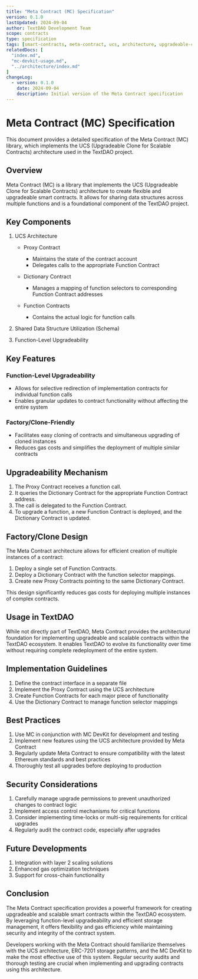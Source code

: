 ```yaml
---
title: "Meta Contract (MC) Specification"
version: 0.1.0
lastUpdated: 2024-09-04
author: TextDAO Development Team
scope: contracts
type: specification
tags: [smart-contracts, meta-contract, ucs, architecture, upgradeable-contracts]
relatedDocs: [
  "index.md",
  "mc-devkit-usage.md",
  "../architecture/index.md"
]
changeLog:
  - version: 0.1.0
    date: 2024-09-04
    description: Initial version of the Meta Contract specification
---
```


# Meta Contract (MC) Specification

This document provides a detailed specification of the Meta Contract (MC) library, which implements the UCS (Upgradeable Clone for Scalable Contracts) architecture used in the TextDAO project.

## Overview

Meta Contract (MC) is a library that implements the UCS (Upgradeable Clone for Scalable Contracts) architecture to create flexible and upgradeable smart contracts. It allows for sharing data structures across multiple functions and is a foundational component of the TextDAO project.

## Key Components

1. UCS Architecture
    - Proxy Contract
        - Maintains the state of the contract account
        - Delegates calls to the appropriate Function Contract

    - Dictionary Contract
        - Manages a mapping of function selectors to corresponding Function Contract addresses

    - Function Contracts
        - Contains the actual logic for function calls

2. Shared Data Structure Utilization (Schema)
3. Function-Level Upgradeability

## Key Features

### Function-Level Upgradeability
- Allows for selective redirection of implementation contracts for individual function calls
- Enables granular updates to contract functionality without affecting the entire system

### Factory/Clone-Friendly
- Facilitates easy cloning of contracts and simultaneous upgrading of cloned instances
- Reduces gas costs and simplifies the deployment of multiple similar contracts

## Upgradeability Mechanism

1. The Proxy Contract receives a function call.
2. It queries the Dictionary Contract for the appropriate Function Contract address.
3. The call is delegated to the Function Contract.
4. To upgrade a function, a new Function Contract is deployed, and the Dictionary Contract is updated.

## Factory/Clone Design

The Meta Contract architecture allows for efficient creation of multiple instances of a contract:

1. Deploy a single set of Function Contracts.
2. Deploy a Dictionary Contract with the function selector mappings.
3. Create new Proxy Contracts pointing to the same Dictionary Contract.

This design significantly reduces gas costs for deploying multiple instances of complex contracts.

## Usage in TextDAO

While not directly part of TextDAO, Meta Contract provides the architectural foundation for implementing upgradeable and scalable contracts within the TextDAO ecosystem. It enables TextDAO to evolve its functionality over time without requiring complete redeployment of the entire system.

## Implementation Guidelines

1. Define the contract interface in a separate file
2. Implement the Proxy Contract using the UCS architecture
3. Create Function Contracts for each major piece of functionality
4. Use the Dictionary Contract to manage function selector mappings

## Best Practices

1. Use MC in conjunction with MC DevKit for development and testing
2. Implement new features using the UCS architecture provided by Meta Contract
3. Regularly update Meta Contract to ensure compatibility with the latest Ethereum standards and best practices
4. Thoroughly test all upgrades before deploying to production

## Security Considerations

1. Carefully manage upgrade permissions to prevent unauthorized changes to contract logic
2. Implement access control mechanisms for critical functions
3. Consider implementing time-locks or multi-sig requirements for critical upgrades
4. Regularly audit the contract code, especially after upgrades

## Future Developments

1. Integration with layer 2 scaling solutions
2. Enhanced gas optimization techniques
3. Support for cross-chain functionality

## Conclusion

The Meta Contract specification provides a powerful framework for creating upgradeable and scalable smart contracts within the TextDAO ecosystem. By leveraging function-level upgradeability and efficient storage management, it offers flexibility and gas efficiency while maintaining security and integrity of the contract system.

Developers working with the Meta Contract should familiarize themselves with the UCS architecture, ERC-7201 storage patterns, and the MC DevKit to make the most effective use of this system. Regular security audits and thorough testing are crucial when implementing and upgrading contracts using this architecture.
